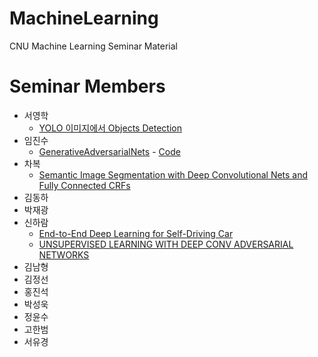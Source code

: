 # MachineLearning
CNU Machine Learning Seminar Material

# Seminar Members
* 서영학
  * [YOLO 이미지에서 Objects Detection](https://github.com/CNU-ANT/MachineLearning/blob/master/materials/YOLO%20%20%EC%9D%B4%EB%AF%B8%EC%A7%80%EC%97%90%EC%84%9C%20Objects%20Detection.pdf)
* 임진수
  * [GenerativeAdversarialNets](https://github.com/CNU-ANT/MachineLearning/blob/master/materials/GenerativeAdversarialNets.pptx) - [Code](https://github.com/CNU-ANT/MachineLearning/tree/master/SampleCode/GAN)
* 차복
  * [Semantic Image Segmentation with Deep Convolutional Nets and Fully Connected CRFs](https://github.com/CNU-ANT/MachineLearning/blob/master/materials/PaperReview01_byBok_Semantic%20Image%20Segmentation%20with%20Deep%20Convolutional%20Nets%20and%20Fully%20Connected%20CRFs.pdf)
* 김동하
* 박재광
* 신하람
  * [End-to-End Deep Learning for Self-Driving Car](https://github.com/shinhaha/MachineLearning/blob/master/materials/End-to-End%20Deep%20Learning%20for%20Self-Driving%20Car.pdf)
  * [UNSUPERVISED LEARNING WITH DEEP CONV ADVERSARIAL NETWORKS](https://github.com/shinhaha/MachineLearning/blob/master/materials/UNSUPERVISED%20LEARNING%20WITH%20DEEP%20CONV%20ADVERSARIAL%20NETWORKS.pptx)
* 김남형
* 김정선
* 홍진석
* 박성욱
* 정윤수
* 고한범
* 서유경
